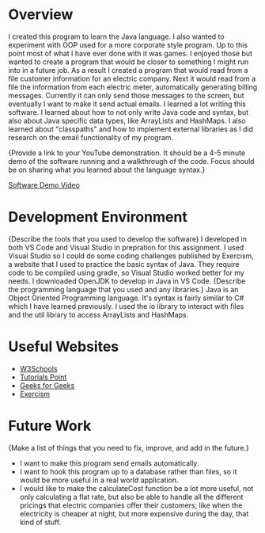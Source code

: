 # Overview


I created this program to learn the Java language. I also wanted to experiment with OOP used for a more corporate style program. Up to this point most of what I have ever done with it was games. I enjoyed those but wanted to create a program that would be closer to something I might run into in a future job. 
As a result I created a program that would read from a file customer information for an electric company. Next it would read from a file the information from each electric meter, automatically generating billing messages. Currently it can only send those messages to the screen, but eventually I want to make it send actual emails.
I learned a lot writing this software. I learned about how to not only write Java code and syntax, but also about Java specific data types, like ArrayLists and HashMaps. I also learned about "classpaths" and how to implement external libraries as I did research on the email functionality of my program.

{Provide a link to your YouTube demonstration.  It should be a 4-5 minute demo of the software running and a walkthrough of the code.  Focus should be on sharing what you learned about the language syntax.}

[Software Demo Video](https://youtu.be/ZI6ckTqdZp8)

# Development Environment

{Describe the tools that you used to develop the software}
I developed in both VS Code and Visual Studio in prepration for this assignment. I used Visual Studio so I could do some coding challenges published by Exercism, a website that I used to practice the basic syntax of Java. They require code to be compiled using gradle, so Visual Studio worked better for my needs. I downloaded OpenJDK to develop in Java in VS Code.
{Describe the programming language that you used and any libraries.}
Java is an Object Oriented Programming language. It's syntax is fairly similar to C# which I have learned previously. I used the io library to interact with files and the util library to access ArrayLists and HashMaps.

# Useful Websites

* [W3Schools](https://www.w3schools.com/java/default.asp)
* [Tutorials Point](https://www.tutorialspoint.com/java/java_sending_email.htm)
* [Geeks for Geeks](https://www.geeksforgeeks.org/java-tutorial/?ref=lbp)
* [Exercism](https://exercism.org/dashboard)


# Future Work

{Make a list of things that you need to fix, improve, and add in the future.}
* I want to make this program send emails automatically.
* I want to hook this program up to a database rather than files, so it would be more useful in a real world application.
* I would like to make the calculateCost function be a lot more useful, not only calculating a flat rate, but also be able to handle all the different pricings that electric companies offer their customers, like when the electricity is cheaper at night, but more expensive during the day, that kind of stuff.